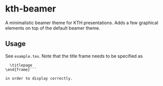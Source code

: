 # kth-beamer
A minimalistic beamer theme for KTH presentations. Adds a few graphical elements on top of the default beamer theme.

## Usage
See `example.tex`. Note that the title frame needs to be specified as

```\begin{frame}[plain, t]
  \titlepage
\end{frame}```

in order to display correctly.

